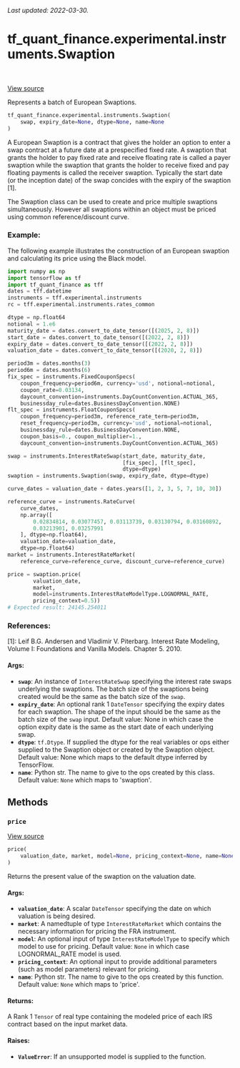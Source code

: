 <!--
This file is generated by a tool. Do not edit directly.
For open-source contributions the docs will be updated automatically.
-->

*Last updated: 2022-03-30.*

<div itemscope itemtype="http://developers.google.com/ReferenceObject">
<meta itemprop="name" content="tf_quant_finance.experimental.instruments.Swaption" />
<meta itemprop="path" content="Stable" />
<meta itemprop="property" content="__init__"/>
<meta itemprop="property" content="price"/>
</div>

# tf_quant_finance.experimental.instruments.Swaption

<!-- Insert buttons and diff -->

<table class="tfo-notebook-buttons tfo-api" align="left">
</table>

<a target="_blank" href="https://github.com/google/tf-quant-finance/blob/master/tf_quant_finance/experimental/instruments/swaption.py">View source</a>



Represents a batch of European Swaptions.

```python
tf_quant_finance.experimental.instruments.Swaption(
    swap, expiry_date=None, dtype=None, name=None
)
```



<!-- Placeholder for "Used in" -->

A European Swaption is a contract that gives the holder an option to enter a
swap contract at a future date at a prespecified fixed rate. A swaption that
grants the holder to pay fixed rate and receive floating rate is called a
payer swaption while the swaption that grants the holder to receive fixed and
pay floating payments is called the receiver swaption. Typically the start
date (or the inception date) of the swap concides with the expiry of the
swaption [1].

The Swaption class can be used to create and price multiple swaptions
simultaneously. However all swaptions within an object must be priced using
common reference/discount curve.

### Example:
The following example illustrates the construction of an European swaption
and calculating its price using the Black model.

```python
import numpy as np
import tensorflow as tf
import tf_quant_finance as tff
dates = tff.datetime
instruments = tff.experimental.instruments
rc = tff.experimental.instruments.rates_common

dtype = np.float64
notional = 1.e6
maturity_date = dates.convert_to_date_tensor([(2025, 2, 8)])
start_date = dates.convert_to_date_tensor([(2022, 2, 8)])
expiry_date = dates.convert_to_date_tensor([(2022, 2, 8)])
valuation_date = dates.convert_to_date_tensor([(2020, 2, 8)])

period3m = dates.months(3)
period6m = dates.months(6)
fix_spec = instruments.FixedCouponSpecs(
    coupon_frequency=period6m, currency='usd', notional=notional,
    coupon_rate=0.03134,
    daycount_convention=instruments.DayCountConvention.ACTUAL_365,
    businessday_rule=dates.BusinessDayConvention.NONE)
flt_spec = instruments.FloatCouponSpecs(
    coupon_frequency=period3m, reference_rate_term=period3m,
    reset_frequency=period3m, currency='usd', notional=notional,
    businessday_rule=dates.BusinessDayConvention.NONE,
    coupon_basis=0., coupon_multiplier=1.,
    daycount_convention=instruments.DayCountConvention.ACTUAL_365)

swap = instruments.InterestRateSwap(start_date, maturity_date,
                                    [fix_spec], [flt_spec],
                                    dtype=dtype)
swaption = instruments.Swaption(swap, expiry_date, dtype=dtype)

curve_dates = valuation_date + dates.years([1, 2, 3, 5, 7, 10, 30])

reference_curve = instruments.RateCurve(
    curve_dates,
    np.array([
        0.02834814, 0.03077457, 0.03113739, 0.03130794, 0.03160892,
        0.03213901, 0.03257991
    ], dtype=np.float64),
    valuation_date=valuation_date,
    dtype=np.float64)
market = instruments.InterestRateMarket(
    reference_curve=reference_curve, discount_curve=reference_curve)

price = swaption.price(
        valuation_date,
        market,
        model=instruments.InterestRateModelType.LOGNORMAL_RATE,
        pricing_context=0.5))
# Expected result: 24145.254011
```

### References:
[1]: Leif B.G. Andersen and Vladimir V. Piterbarg. Interest Rate Modeling,
    Volume I: Foundations and Vanilla Models. Chapter 5. 2010.

#### Args:


* <b>`swap`</b>: An instance of `InterestRateSwap` specifying the interest rate
  swaps underlying the swaptions. The batch size of the swaptions being
  created would be the same as the batch size of the `swap`.
* <b>`expiry_date`</b>: An optional rank 1 `DateTensor` specifying the expiry dates
  for each swaption. The shape of the input should be the same as the
  batch size of the `swap` input.
  Default value: None in which case the option expity date is the same as
  the start date of each underlying swap.
* <b>`dtype`</b>: `tf.Dtype`. If supplied the dtype for the real variables or ops
  either supplied to the Swaption object or created by the Swaption
  object.
  Default value: None which maps to the default dtype inferred by
  TensorFlow.
* <b>`name`</b>: Python str. The name to give to the ops created by this class.
  Default value: `None` which maps to 'swaption'.

## Methods

<h3 id="price"><code>price</code></h3>

<a target="_blank" href="https://github.com/google/tf-quant-finance/blob/master/tf_quant_finance/experimental/instruments/swaption.py">View source</a>

```python
price(
    valuation_date, market, model=None, pricing_context=None, name=None
)
```

Returns the present value of the swaption on the valuation date.


#### Args:


* <b>`valuation_date`</b>: A scalar `DateTensor` specifying the date on which
  valuation is being desired.
* <b>`market`</b>: A namedtuple of type `InterestRateMarket` which contains the
  necessary information for pricing the FRA instrument.
* <b>`model`</b>: An optional input of type `InterestRateModelType` to specify which
  model to use for pricing.
  Default value: `None` in which case LOGNORMAL_RATE model is used.
* <b>`pricing_context`</b>: An optional input to provide additional parameters (such
  as model parameters) relevant for pricing.
* <b>`name`</b>: Python str. The name to give to the ops created by this function.
  Default value: `None` which maps to 'price'.


#### Returns:

A Rank 1 `Tensor` of real type containing the modeled price of each IRS
contract based on the input market data.



#### Raises:


* <b>`ValueError`</b>: If an unsupported model is supplied to the function.



